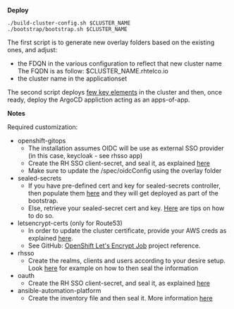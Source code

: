 __Deploy__

~~~
./build-cluster-config.sh $CLUSTER_NAME
./bootstrap/bootstrap.sh $CLUSTER_NAME
~~~

The first script is to generate new overlay folders based on the existing ones, and adjust:
- the FDQN in the various configuration to reflect that new cluster name
The FQDN is as follow: $CLUSTER_NAME.rhtelco.io
- the cluster name in the applicationset

The second script deploys [few key elements](https://github.com/adetalhouet/ocp-gitops/blob/main/bootstrap/README.md) in the cluster and then, once ready, deploy the ArgoCD appliction acting as an apps-of-app.

__Notes__

Required customization:

- openshift-gitops
    - The installation assumes OIDC will be use as external SSO provider (in this case, keycloak - see rhsso app)
    - Create the RH SSO client-secret, and seal it, as explained [here](https://github.com/adetalhouet/ocp-gitops/blob/main/apps/01-openshift-gitops/base/README.md)
    - Make sure to update the /spec/oidcConfig using the overlay folder
- sealed-secrets
    - If you have pre-defined cert and key for sealed-secrets controller, then populate them [here](https://github.com/adetalhouet/ocp-gitops/blob/main/apps/02-sealed-secrets/bootstrap/02-sealed-secrets-secret-EXAMPLE.yaml) and they will get deployed as part of the bootstrap.
    - Else, retrieve your sealed-secret cert and key. [Here](https://github.com/redhat-canada-gitops/catalog/tree/master/sealed-secrets-operator/scripts) are tips on how to do so.
- letsencrypt-certs (only for Route53)
    - In order to update the cluster certificate, provide your AWS creds as explained [here](https://github.com/adetalhouet/ocp-gitops/blob/main/apps/03-letsencrypt-certs/README.md). 
    - See GitHub: [OpenShift Let's Encrypt Job](https://github.com/pittar/ocp-letsencrypt-job) project reference.
- rhsso
    - Create the realms, clients and users according to your desire setup. Look [here](https://github.com/adetalhouet/ocp-gitops/blob/main/apps/06-rhsso/overlay/hub/config/README.md) for example on how to then seal the information
- oauth
    - Create the RH SSO client-secret, and seal it, as explained [here](https://github.com/adetalhouet/ocp-gitops/blob/main/apps/07-oauth/base/README.md)
- ansible-automation-platform
    - Create the inventory file and then seal it. More information [here](https://github.com/adetalhouet/ocp-gitops/blob/main/apps/10-ansible-automation-platform/overlay/hub/config/README.md)
